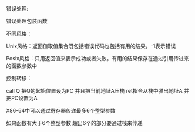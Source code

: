 错误处理:

错误处理包装函数

不同风格：

Unix风格：返回值取值集合既包括错误代码也包括有用的结果。-1表示错误

Posix风格：只用返回值来表示成功或者失败。有用的结果保存在通过引用传进来的函数参数中



控制转移：

call Q 把Q的起始位置设为PC 并且把当前地址A压栈 ret指令从栈中弹出地址A 并把PC设置为A

X86-64中可以通过寄存器传递最多6个整型参数

如果函数有大于6个整型参数 超出6个的部分要通过栈来传递 